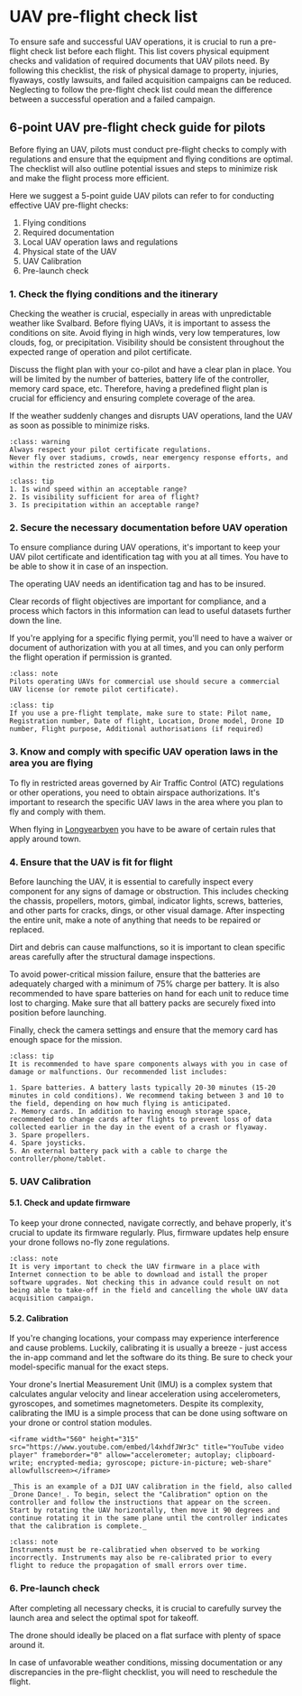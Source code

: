 # UAV pre-flight check list
To ensure safe and successful UAV operations, it is crucial to run a pre-flight check list before each flight. This list covers physical equipment checks and validation of required documents that UAV pilots need. By following this checklist, the risk of physical damage to property, injuries, flyaways, costly lawsuits, and failed acquisition campaigns can be reduced. Neglecting to follow the pre-flight check list could mean the difference between a successful operation and a failed campaign.

## 6-point UAV pre-flight check guide for pilots
Before flying an UAV, pilots must conduct pre-flight checks to comply with regulations and ensure that the equipment and flying conditions are optimal. The checklist will also outline potential issues and steps to minimize risk and make the flight process more efficient.

Here we suggest a 5-point guide UAV pilots can refer to for conducting effective UAV pre-flight checks:
1. Flying conditions
2. Required documentation
3. Local UAV operation laws and regulations
4. Physical state of the UAV
5. UAV Calibration
6. Pre-launch check

### 1. Check the flying conditions and the itinerary
Checking the weather is crucial, especially in areas with unpredictable weather like Svalbard. Before flying UAVs, it is important to assess the conditions on site. Avoid flying in high winds, very low temperatures, low clouds, fog, or precipitation. Visibility should be consistent throughout the expected range of operation and pilot certificate. 

Discuss the flight plan with your co-pilot and have a clear plan in place. You will be limited by the number of batteries, battery life of the controller, memory card space, etc. Therefore, having a predefined flight plan is crucial for efficiency and ensuring complete coverage of the area. 

If the weather suddenly changes and disrupts UAV operations, land the UAV as soon as possible to minimize risks.

```{admonition} Certificate regulations
:class: warning
Always respect your pilot certificate regulations.
Never fly over stadiums, crowds, near emergency response efforts, and within the restricted zones of airports.
```

```{admonition} Suggested questions you should ask yourself before flying
:class: tip
1. Is wind speed within an acceptable range?
2. Is visibility sufficient for area of flight?
3. Is precipitation within an acceptable range?
```

### 2. Secure the necessary documentation before UAV operation
To ensure compliance during UAV operations, it's important to keep your UAV pilot certificate and identification tag with you at all times. You have to be able to show it in case of an inspection.

The operating UAV needs an identification tag and has to be insured.

Clear records of flight objectives are important for compliance, and a process which factors in this information can lead to useful datasets further down the line.

If you're applying for a specific flying permit, you'll need to have a waiver or document of authorization with you at all times, and you can only perform the flight operation if permission is granted.

```{admonition} Commercial use
:class: note
Pilots operating UAVs for commercial use should secure a commercial UAV license (or remote pilot certificate).
```

```{admonition} Pre-flight template
:class: tip
If you use a pre-flight template, make sure to state: Pilot name, Registration number, Date of flight, Location, Drone model, Drone ID number, Flight purpose, Additional authorisations (if required)
```

### 3. Know and comply with specific UAV operation laws in the area you are flying
To fly in restricted areas governed by Air Traffic Control (ATC) regulations or other operations, you need to obtain airspace authorizations. It's important to research the specific UAV laws in the area where you plan to fly and comply with them.

When flying in [Longyearbyen](https://unisvalbard.github.io/Geo-UAV/content/lessons/environment/longyearbyen.html) you have to be aware of certain rules that apply around town.

### 4. Ensure that the UAV is fit for flight
Before launching the UAV, it is essential to carefully inspect every component for any signs of damage or obstruction. This includes checking the chassis, propellers, motors, gimbal, indicator lights, screws, batteries, and other parts for cracks, dings, or other visual damage. After inspecting the entire unit, make a note of anything that needs to be repaired or replaced.

Dirt and debris can cause malfunctions, so it is important to clean specific areas carefully after the structural damage inspections.

To avoid power-critical mission failure, ensure that the batteries are adequately charged with a minimum of 75% charge per battery. It is also recommended to have spare batteries on hand for each unit to reduce time lost to charging. Make sure that all battery packs are securely fixed into position before launching.

Finally, check the camera settings and ensure that the memory card has enough space for the mission.

```{admonition} Spare components
:class: tip
It is recommended to have spare components always with you in case of damage or malfunctions. Our recommended list includes: 

1. Spare batteries. A battery lasts typically 20-30 minutes (15-20 minutes in cold conditions). We recommend taking between 3 and 10 to the field, depending on how much flying is anticipated.
2. Memory cards. In addition to having enough storage space, recommended to change cards after flights to prevent loss of data collected earlier in the day in the event of a crash or flyaway.
3. Spare propellers.
4. Spare joysticks.
5. An external battery pack with a cable to charge the controller/phone/tablet.
```

### 5. UAV Calibration

#### 5.1. Check and update firmware
To keep your drone connected, navigate correctly, and behave properly, it's crucial to update its firmware regularly. Plus, firmware updates help ensure your drone follows no-fly zone regulations.

```{admonition} Internet connection
:class: note
It is very important to check the UAV firmware in a place with Internet connection to be able to download and istall the proper software upgrades. Not checking this in advance could result on not being able to take-off in the field and cancelling the whole UAV data acquisition campaign.
```

#### 5.2. Calibration
If you're changing locations, your compass may experience interference and cause problems. Luckily, calibrating it is usually a breeze - just access the in-app command and let the software do its thing. Be sure to check your model-specific manual for the exact steps.

Your drone's Inertial Measurement Unit (IMU) is a complex system that calculates angular velocity and linear acceleration using accelerometers, gyroscopes, and sometimes magnetometers. Despite its complexity, calibrating the IMU is a simple process that can be done using software on your drone or control station modules.


```{admonition} Drone Dance!
<iframe width="560" height="315" src="https://www.youtube.com/embed/l4xhdfJWr3c" title="YouTube video player" frameborder="0" allow="accelerometer; autoplay; clipboard-write; encrypted-media; gyroscope; picture-in-picture; web-share" allowfullscreen></iframe>

_This is an example of a DJI UAV calibration in the field, also called _Drone Dance!_. To begin, select the "Calibration" option on the controller and follow the instructions that appear on the screen. Start by rotating the UAV horizontally, then move it 90 degrees and continue rotating it in the same plane until the controller indicates that the calibration is complete._
```

```{admonition} Instruments calibration
:class: note
Instruments must be re-calibratied when observed to be working incorrectly. Instruments may also be re-calibrated prior to every flight to reduce the propagation of small errors over time.
```

### 6. Pre-launch check
After completing all necessary checks, it is crucial to carefully survey the launch area and select the optimal spot for takeoff.

The drone should ideally be placed on a flat surface with plenty of space around it.

In case of unfavorable weather conditions, missing documentation or any discrepancies in the pre-flight checklist, you will need to reschedule the flight.